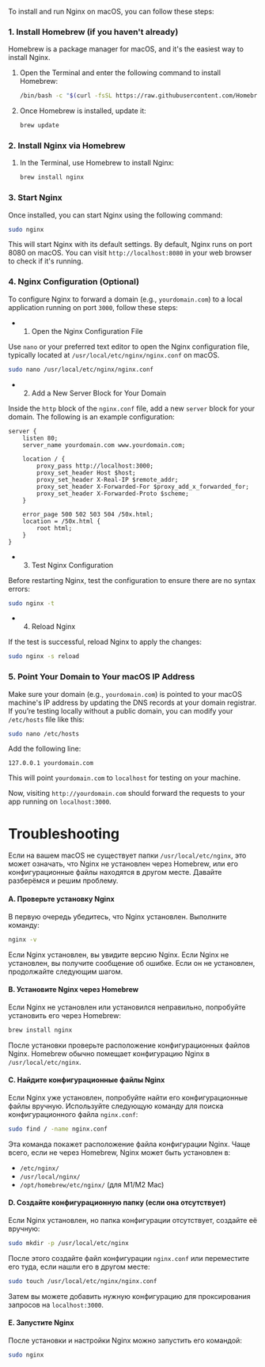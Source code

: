 To install and run Nginx on macOS, you can follow these steps:

### 1. Install Homebrew (if you haven't already)
Homebrew is a package manager for macOS, and it's the easiest way to install Nginx.

1. Open the Terminal and enter the following command to install Homebrew:
   ```bash
   /bin/bash -c "$(curl -fsSL https://raw.githubusercontent.com/Homebrew/install/HEAD/install.sh)"
   ```

2. Once Homebrew is installed, update it:
   ```bash
   brew update
   ```

### 2. Install Nginx via Homebrew
1. In the Terminal, use Homebrew to install Nginx:
   ```bash
   brew install nginx
   ```

### 3. Start Nginx
Once installed, you can start Nginx using the following command:
   ```bash
   sudo nginx
   ```

This will start Nginx with its default settings. By default, Nginx runs on port 8080 on macOS. You can visit `http://localhost:8080` in your web browser to check if it's running.

### 4. Nginx Configuration (Optional)
To configure Nginx to forward a domain (e.g., `yourdomain.com`) to a local application running on port `3000`, follow these steps:

- 1. Open the Nginx Configuration File

Use `nano` or your preferred text editor to open the Nginx configuration file, typically located at `/usr/local/etc/nginx/nginx.conf` on macOS.

```bash
sudo nano /usr/local/etc/nginx/nginx.conf
```

- 2. Add a New Server Block for Your Domain

Inside the `http` block of the `nginx.conf` file, add a new `server` block for your domain. The following is an example configuration:

```nginx
server {
    listen 80;
    server_name yourdomain.com www.yourdomain.com;

    location / {
        proxy_pass http://localhost:3000;
        proxy_set_header Host $host;
        proxy_set_header X-Real-IP $remote_addr;
        proxy_set_header X-Forwarded-For $proxy_add_x_forwarded_for;
        proxy_set_header X-Forwarded-Proto $scheme;
    }

    error_page 500 502 503 504 /50x.html;
    location = /50x.html {
        root html;
    }
}
```
- 3. Test Nginx Configuration

Before restarting Nginx, test the configuration to ensure there are no syntax errors:

```bash
sudo nginx -t
```

- 4. Reload Nginx

If the test is successful, reload Nginx to apply the changes:

```bash
sudo nginx -s reload
```

### 5. Point Your Domain to Your macOS IP Address

Make sure your domain (e.g., `yourdomain.com`) is pointed to your macOS machine's IP address by updating the DNS records at your domain registrar. If you’re testing locally without a public domain, you can modify your `/etc/hosts` file like this:

```bash
sudo nano /etc/hosts
```

Add the following line:

```
127.0.0.1 yourdomain.com
```

This will point `yourdomain.com` to `localhost` for testing on your machine.

Now, visiting `http://yourdomain.com` should forward the requests to your app running on `localhost:3000`.

# Troubleshooting

Если на вашем macOS не существует папки `/usr/local/etc/nginx`, это может означать, что Nginx не установлен через Homebrew, или его конфигурационные файлы находятся в другом месте. Давайте разберёмся и решим проблему.

#### A. Проверьте установку Nginx
В первую очередь убедитесь, что Nginx установлен. Выполните команду:

```bash
nginx -v
```

Если Nginx установлен, вы увидите версию Nginx. Если Nginx не установлен, вы получите сообщение об ошибке. Если он не установлен, продолжайте следующим шагом.

#### B. Установите Nginx через Homebrew
Если Nginx не установлен или установился неправильно, попробуйте установить его через Homebrew:

```bash
brew install nginx
```

После установки проверьте расположение конфигурационных файлов Nginx. Homebrew обычно помещает конфигурацию Nginx в `/usr/local/etc/nginx`.

#### C. Найдите конфигурационные файлы Nginx

Если Nginx уже установлен, попробуйте найти его конфигурационные файлы вручную. Используйте следующую команду для поиска конфигурационного файла `nginx.conf`:

```bash
sudo find / -name nginx.conf
```

Эта команда покажет расположение файла конфигурации Nginx. Чаще всего, если не через Homebrew, Nginx может быть установлен в:

- `/etc/nginx/`
- `/usr/local/nginx/`
- `/opt/homebrew/etc/nginx/` (для M1/M2 Mac)

#### D. Создайте конфигурационную папку (если она отсутствует)

Если Nginx установлен, но папка конфигурации отсутствует, создайте её вручную:

```bash
sudo mkdir -p /usr/local/etc/nginx
```

После этого создайте файл конфигурации `nginx.conf` или переместите его туда, если нашли его в другом месте:

```bash
sudo touch /usr/local/etc/nginx/nginx.conf
```

Затем вы можете добавить нужную конфигурацию для проксирования запросов на `localhost:3000`.

#### E. Запустите Nginx
После установки и настройки Nginx можно запустить его командой:

```bash
sudo nginx
```
